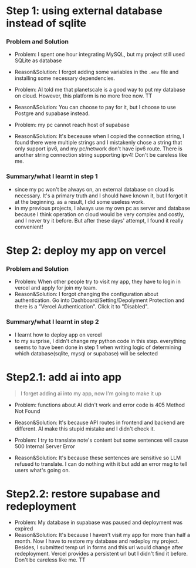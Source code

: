 # Step 1: using external database instead of sqlite

### Problem and Solution

- Problem: I spent one hour integrating MySQL, but my project still used SQLite as database
- Reason&Solution: I forgot adding some variables in the `.env` file and installing some necessary dependencies.<br>


- Problem: AI told me that planetscale is a good way to put my database on cloud. However, this platform is no more free now. TT
- Reason&Solution: You can choose to pay for it, but I choose to use Postgre and supabase instead. <br>


- Problem: my pc cannot reach host of supabase
- Reason&Solution: It's beceause when I copied the connection string, I found there were multiple strings and I mistakenly chose a string that only support ipv6, and my pc/network don't have ipv6 route. There is another string connection string supporting ipv4! Don't be careless like me.<br>


### Summary/what I learnt in step 1
- since my pc won't be always on, an external database on cloud is necessary. It's a primary truth and I should have known it, but I forgot it at the beginning. as a result, I did some useless work.
- in my previous projects, I always use my own pc as server and database because I think operation on cloud would be very complex and costly, and I never try it before. But after these days' attempt, I found it really convenient!



# Step 2: deploy my app on vercel

### Problem and Solution

- Problem: When other people try to visit my app, they have to login in vercel and apply for join my team.
- Reason&Solution: I forgot changing the configuration about authentication. Go into Dashboard/Setting/Depolyment Protection and there is a "Vercel Authentication". Click it to "Disabled".<br>


### Summary/what I learnt in step 2
- I learnt how to deploy app on vercel
- to my surprise, I didn't change my python code in this step. everything seems to have been done in step 1 when writing logic of determining which database(sqlite, mysql or supabase) will be selected

# Step2.1: add ai into app
> I forget adding ai into my app, now I'm going to make it up

- Problem: functions about AI didn't work and error code is 405 Method Not Found
- Reason&Solution: It's because API routes in frontend and backend are different. AI make this stupid mistake and I didn't check it.<br>


- Problem: I try to translate note's content but some sentences will cause 500 Internal Server Error
- Reason&Solution: It's because these sentences are sensitive so LLM refused to translate. I can do nothing with it but add an error msg to tell users what's going on.<br>

# Step2.2: restore supabase and redeployment

- Problem: My database in supabase was paused and deployment was expired
- Reason&Solution: It's because I haven't visit my app for more than half a month. Now I have to restore my database and redeploy my project. Besides, I submitted temp url in forms and this url would change after redeployment. Vercel provides a persistent url but I didn't find it before. Don't be careless like me. TT
